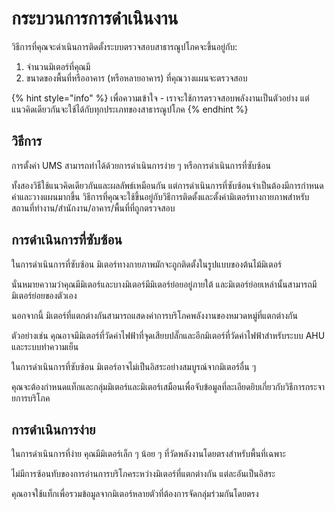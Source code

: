 # กระบวนการการดำเนินงาน

วิธีการที่คุณจะดำเนินการติดตั้งระบบตรวจสอบสาธารณูปโภคจะขึ้นอยู่กับ:

1. จำนวนมิเตอร์ที่คุณมี
2. ขนาดของพื้นที่หรืออาคาร (หรือหลายอาคาร) ที่คุณวางแผนจะตรวจสอบ



{% hint style="info" %}
เพื่อความเข้าใจ - เราจะใช้การตรวจสอบพลังงานเป็นตัวอย่าง แต่แนวคิดเดียวกันจะใช้ได้กับทุกประเภทของสาธารณูปโภค
{% endhint %}



## วิธีการ

การตั้งค่า UMS สามารถทำได้ด้วยการดำเนินการง่าย ๆ หรือการดำเนินการที่ซับซ้อน

ทั้งสองวิธีใช้แนวคิดเดียวกันและผลลัพธ์เหมือนกัน แต่การดำเนินการที่ซับซ้อนจำเป็นต้องมีการกำหนดค่าและวางแผนมากขึ้น วิธีการที่คุณจะใช้ขึ้นอยู่กับวิธีการติดตั้งและตั้งค่ามิเตอร์ทางกายภาพสำหรับสถานที่ทำงาน/สำนักงาน/อาคาร/พื้นที่ที่ถูกตรวจสอบ



## การดำเนินการที่ซับซ้อน

ในการดำเนินการที่ซับซ้อน มิเตอร์ทางกายภาพมักจะถูกติดตั้งในรูปแบบของต้นไม้มิเตอร์

นั่นหมายความว่าคุณมีมิเตอร์และบางมิเตอร์มีมิเตอร์ย่อยอยู่ภายใต้ และมิเตอร์ย่อยเหล่านั้นสามารถมีมิเตอร์ย่อยของตัวเอง

นอกจากนี้ มิเตอร์ที่แตกต่างกันสามารถแสดงค่าการบริโภคพลังงานของหมวดหมู่ที่แตกต่างกัน

ตัวอย่างเช่น คุณอาจมีมิเตอร์ที่วัดค่าไฟฟ้าที่จุดเสียบปลั๊กและอีกมิเตอร์ที่วัดค่าไฟฟ้าสำหรับระบบ AHU และระบบทำความเย็น

ในการดำเนินการที่ซับซ้อน มิเตอร์อาจไม่เป็นอิสระอย่างสมบูรณ์จากมิเตอร์อื่น ๆ

คุณจะต้องกำหนดแท็กและกลุ่มมิเตอร์และมิเตอร์เสมือนเพื่อจับข้อมูลที่ละเอียดยิบเกี่ยวกับวิธีการกระจายการบริโภค



## การดำเนินการง่าย

ในการดำเนินการที่ง่าย คุณมีมิเตอร์เล็ก ๆ น้อย ๆ ที่วัดพลังงานโดยตรงสำหรับพื้นที่เฉพาะ

ไม่มีการซ้อนทับของการอ่านการบริโภคระหว่างมิเตอร์ที่แตกต่างกัน แต่ละอันเป็นอิสระ

คุณอาจใช้แท็กเพื่อรวมข้อมูลจากมิเตอร์หลายตัวที่ต้องการจัดกลุ่มร่วมกันโดยตรง